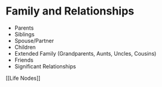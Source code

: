 # Family and Relationships

- Parents
- Siblings
- Spouse/Partner
- Children
- Extended Family (Grandparents, Aunts, Uncles, Cousins)
- Friends
- Significant Relationships

[[Life Nodes]]
